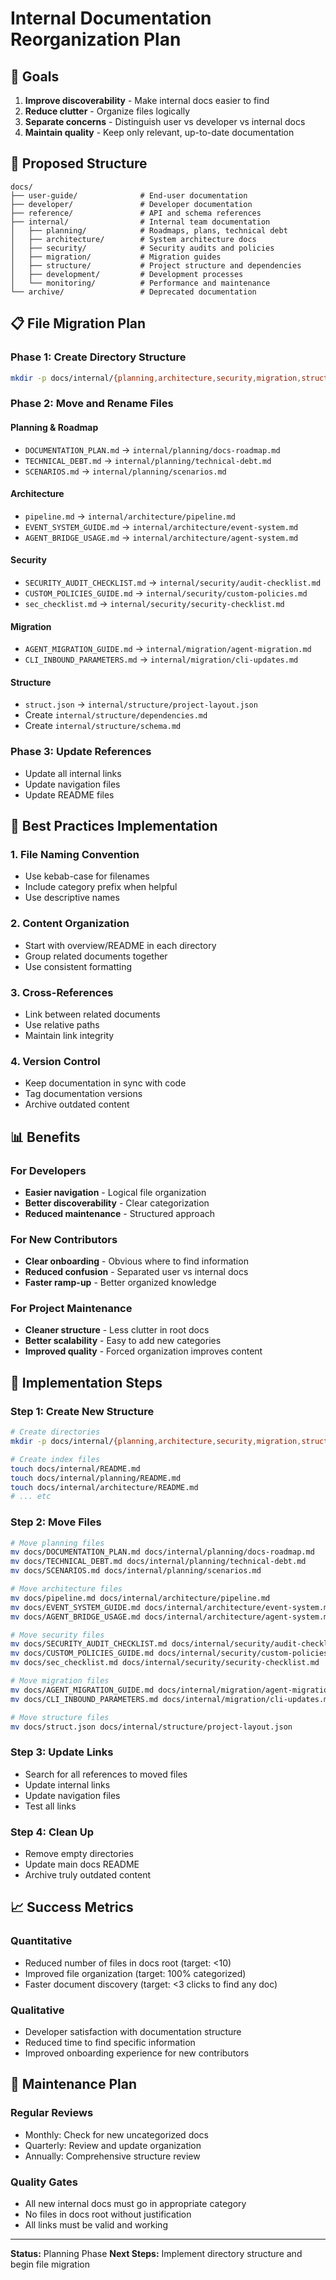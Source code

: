 # Internal Documentation Reorganization Plan

## 🎯 Goals

1. **Improve discoverability** - Make internal docs easier to find
2. **Reduce clutter** - Organize files logically
3. **Separate concerns** - Distinguish user vs developer vs internal docs
4. **Maintain quality** - Keep only relevant, up-to-date documentation

## 📁 Proposed Structure

```
docs/
├── user-guide/              # End-user documentation
├── developer/               # Developer documentation
├── reference/               # API and schema references
├── internal/                # Internal team documentation
│   ├── planning/            # Roadmaps, plans, technical debt
│   ├── architecture/        # System architecture docs
│   ├── security/            # Security audits and policies
│   ├── migration/           # Migration guides
│   ├── structure/           # Project structure and dependencies
│   ├── development/         # Development processes
│   └── monitoring/          # Performance and maintenance
└── archive/                 # Deprecated documentation
```

## 📋 File Migration Plan

### Phase 1: Create Directory Structure
```bash
mkdir -p docs/internal/{planning,architecture,security,migration,structure,development,monitoring}
```

### Phase 2: Move and Rename Files

#### Planning & Roadmap
- `DOCUMENTATION_PLAN.md` → `internal/planning/docs-roadmap.md`
- `TECHNICAL_DEBT.md` → `internal/planning/technical-debt.md`
- `SCENARIOS.md` → `internal/planning/scenarios.md`

#### Architecture
- `pipeline.md` → `internal/architecture/pipeline.md`
- `EVENT_SYSTEM_GUIDE.md` → `internal/architecture/event-system.md`
- `AGENT_BRIDGE_USAGE.md` → `internal/architecture/agent-system.md`

#### Security
- `SECURITY_AUDIT_CHECKLIST.md` → `internal/security/audit-checklist.md`
- `CUSTOM_POLICIES_GUIDE.md` → `internal/security/custom-policies.md`
- `sec_checklist.md` → `internal/security/security-checklist.md`

#### Migration
- `AGENT_MIGRATION_GUIDE.md` → `internal/migration/agent-migration.md`
- `CLI_INBOUND_PARAMETERS.md` → `internal/migration/cli-updates.md`

#### Structure
- `struct.json` → `internal/structure/project-layout.json`
- Create `internal/structure/dependencies.md`
- Create `internal/structure/schema.md`

### Phase 3: Update References
- Update all internal links
- Update navigation files
- Update README files

## 🎯 Best Practices Implementation

### 1. File Naming Convention
- Use kebab-case for filenames
- Include category prefix when helpful
- Use descriptive names

### 2. Content Organization
- Start with overview/README in each directory
- Group related documents together
- Use consistent formatting

### 3. Cross-References
- Link between related documents
- Use relative paths
- Maintain link integrity

### 4. Version Control
- Keep documentation in sync with code
- Tag documentation versions
- Archive outdated content

## 📊 Benefits

### For Developers
- **Easier navigation** - Logical file organization
- **Better discoverability** - Clear categorization
- **Reduced maintenance** - Structured approach

### For New Contributors
- **Clear onboarding** - Obvious where to find information
- **Reduced confusion** - Separated user vs internal docs
- **Faster ramp-up** - Better organized knowledge

### For Project Maintenance
- **Cleaner structure** - Less clutter in root docs
- **Better scalability** - Easy to add new categories
- **Improved quality** - Forced organization improves content

## 🚀 Implementation Steps

### Step 1: Create New Structure
```bash
# Create directories
mkdir -p docs/internal/{planning,architecture,security,migration,structure,development,monitoring}

# Create index files
touch docs/internal/README.md
touch docs/internal/planning/README.md
touch docs/internal/architecture/README.md
# ... etc
```

### Step 2: Move Files
```bash
# Move planning files
mv docs/DOCUMENTATION_PLAN.md docs/internal/planning/docs-roadmap.md
mv docs/TECHNICAL_DEBT.md docs/internal/planning/technical-debt.md
mv docs/SCENARIOS.md docs/internal/planning/scenarios.md

# Move architecture files
mv docs/pipeline.md docs/internal/architecture/pipeline.md
mv docs/EVENT_SYSTEM_GUIDE.md docs/internal/architecture/event-system.md
mv docs/AGENT_BRIDGE_USAGE.md docs/internal/architecture/agent-system.md

# Move security files
mv docs/SECURITY_AUDIT_CHECKLIST.md docs/internal/security/audit-checklist.md
mv docs/CUSTOM_POLICIES_GUIDE.md docs/internal/security/custom-policies.md
mv docs/sec_checklist.md docs/internal/security/security-checklist.md

# Move migration files
mv docs/AGENT_MIGRATION_GUIDE.md docs/internal/migration/agent-migration.md
mv docs/CLI_INBOUND_PARAMETERS.md docs/internal/migration/cli-updates.md

# Move structure files
mv docs/struct.json docs/internal/structure/project-layout.json
```

### Step 3: Update Links
- Search for all references to moved files
- Update internal links
- Update navigation files
- Test all links

### Step 4: Clean Up
- Remove empty directories
- Update main docs README
- Archive truly outdated content

## 📈 Success Metrics

### Quantitative
- Reduced number of files in docs root (target: <10)
- Improved file organization (target: 100% categorized)
- Faster document discovery (target: <3 clicks to find any doc)

### Qualitative
- Developer satisfaction with documentation structure
- Reduced time to find specific information
- Improved onboarding experience for new contributors

## 🔄 Maintenance Plan

### Regular Reviews
- Monthly: Check for new uncategorized docs
- Quarterly: Review and update organization
- Annually: Comprehensive structure review

### Quality Gates
- All new internal docs must go in appropriate category
- No files in docs root without justification
- All links must be valid and working

---

**Status:** Planning Phase
**Next Steps:** Implement directory structure and begin file migration 